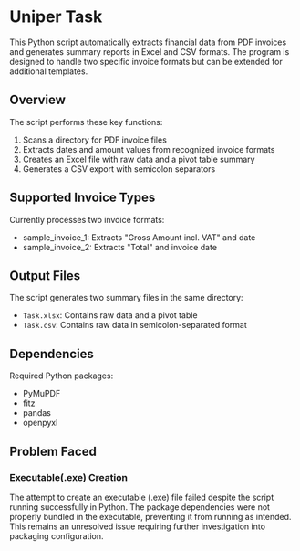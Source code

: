 # Uniper Task

This Python script automatically extracts financial data from PDF invoices and generates summary reports in Excel and CSV formats. The program is designed to handle two specific invoice formats but can be extended for additional templates.

## Overview

The script performs these key functions:
1. Scans a directory for PDF invoice files
2. Extracts dates and amount values from recognized invoice formats
3. Creates an Excel file with raw data and a pivot table summary
4. Generates a CSV export with semicolon separators

## Supported Invoice Types

Currently processes two invoice formats:
- sample_invoice_1: Extracts "Gross Amount incl. VAT" and date
- sample_invoice_2: Extracts "Total" and invoice date

## Output Files

The script generates two summary files in the same directory:
- `Task.xlsx`: Contains raw data and a pivot table
- `Task.csv`: Contains raw data in semicolon-separated format

## Dependencies

Required Python packages:
- PyMuPDF 
- fitz
- pandas
- openpyxl


## Problem Faced

### Executable(.exe) Creation
The attempt to create an executable (.exe) file failed despite the script running successfully in Python. The package dependencies were not properly bundled in the executable, preventing it from running as intended. This remains an unresolved issue requiring further investigation into packaging configuration.

